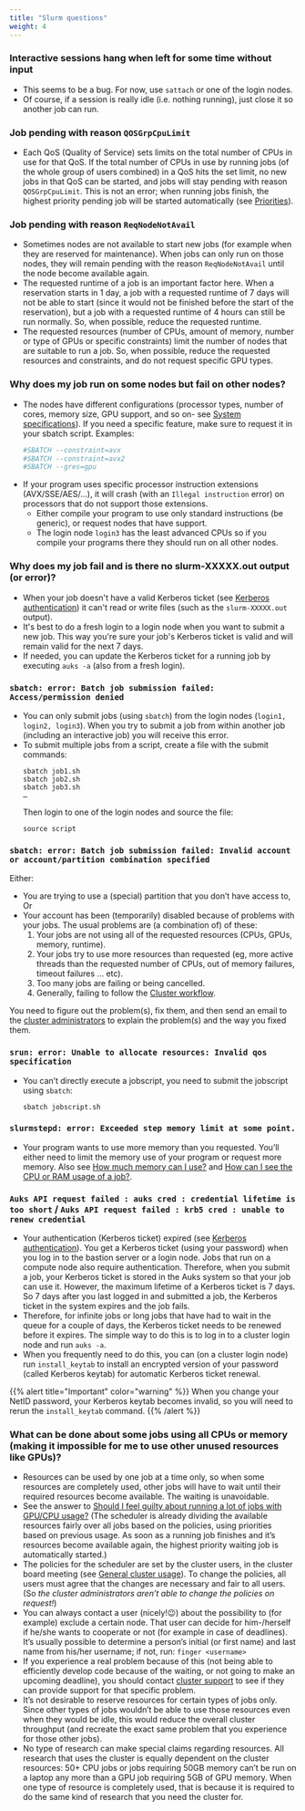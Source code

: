 ```yaml
---
title: "Slurm questions"
weight: 4
---
```


### Interactive sessions hang when left for some time without input
* This seems to be a bug. For now, use `sattach` or one of the login nodes.
* Of course, if a session is really idle (i.e. nothing running), just close it so another job can run.

### Job pending with reason `QOSGrpCpuLimit`
* Each QoS (Quality of Service) sets limits on the total number of CPUs in use for that QoS. If the total number of CPUs in use by running jobs (of the whole group of users combined) in a QoS hits the set limit, no new jobs in that QoS can be started, and jobs will stay pending with reason `QOSGrpCpuLimit`. This is not an error; when running jobs finish, the highest priority pending job will be started automatically (see [Priorities](/docs/manual/job-submission/priorities)).

### Job pending with reason `ReqNodeNotAvail`
* Sometimes nodes are not available to start new jobs (for example when they are reserved for maintenance). When jobs can only run on those nodes, they will remain pending with the reason `ReqNodeNotAvail` until the node become available again.
* The requested runtime of a job is an important factor here. When a reservation starts in 1 day, a job with a requested runtime of 7 days will not be able to start (since it would not be finished before the start of the reservation), but a job with a requested runtime of 4 hours can still be run normally. So, when possible, reduce the requested runtime.
* The requested resources (number of CPUs, amount of memory, number or type of GPUs or specific constraints) limit the number of nodes that are suitable to run a job. So, when possible, reduce the requested resources and constraints, and do not request specific GPU types.

### Why does my job run on some nodes but fail on other nodes?
* The nodes have different configurations (processor types, number of cores, memory size, GPU support, and so on- see [System specifications](/docs/system)). If you need a specific feature, make sure to request it in your sbatch script. Examples:
    ```bash
    #SBATCH --constraint=avx
    #SBATCH --constraint=avx2
    #SBATCH --gres=gpu
    ```
* If your program uses specific processor instruction extensions (AVX/SSE/AES/…), it will crash (with an `Illegal instruction` error) on processors that do not support those extensions. 
  - Either compile your program to use only standard instructions (be generic), or request nodes that have support. 
  - The login node `login3` has the least advanced CPUs so if you compile your programs there they should run on all other nodes.

### Why does my job fail and is there no slurm-XXXXX.out output (or error)?
* When your job doesn't have a valid Kerberos ticket (see [Kerberos authentication](/docs/manual/job-submission/#kerberos)) it can't read or write files (such as the `slurm-XXXXX.out` output).
* It's best to do a fresh login to a login node when you want to submit a new job. This way you're sure your job's Kerberos ticket is valid and will remain valid for the next 7 days. 
* If needed, you can update the Kerberos ticket for a running job by executing `auks -a` (also from a fresh login).

### `sbatch: error: Batch job submission failed: Access/permission denied`
* You can only submit jobs (using `sbatch`) from the login nodes (`login1, login2, login3`). When you try to submit a job from within another job (including an interactive job) you will receive this error.
* To submit multiple jobs from a script, create a file with the submit commands:
    ```
    sbatch job1.sh
    sbatch job2.sh
    sbatch job3.sh
    …
    ```
    Then login to one of the login nodes and source the file:
    ```
    source script
    ```

### `sbatch: error: Batch job submission failed: Invalid account or account/partition combination specified`
Either:
*  You are trying to use a (special) partition that you don’t have access to, Or
* Your account has been (temporarily) disabled because of problems with your jobs. The usual problems are (a combination of) of these:
    1. Your jobs are not using all of the requested resources (CPUs, GPUs, memory, runtime).
    2. Your jobs try to use more resources than requested (eg, more active threads than the requested number of CPUs, out of memory failures, timeout failures ... etc).
    3. Too many jobs are failing or being cancelled.
    4. Generally, failing to follow the [Cluster workflow](/tutorials/quickstart).

You need to figure out the problem(s), fix them, and then send an email to the [cluster administrators](mailto:beheer-o-linux-ictfm@tudelft.nl) to explain the problem(s) and the way you fixed them.

### `srun: error: Unable to allocate resources: Invalid qos specification`
* You can’t directly execute a jobscript, you need to submit the jobscript using `sbatch`:
    ```
    sbatch jobscript.sh
    ```

### `slurmstepd: error: Exceeded step memory limit at some point.`
* Your program wants to use more memory than you requested. You’ll either need to limit the memory use of your program or request more memory. Also see [How much memory can I use?](/support/faqs/job-resources#how-much-memory-can-i-use) and [How can I see the CPU or RAM usage of a job?](/support/faqs/job-resources#how-can-i-see-the-cpu-or-ram-usage-of-a-job).

### `Auks API request failed : auks cred : credential lifetime is too short` / `Auks API request failed : krb5 cred : unable to renew credential`
* Your authentication (Kerberos ticket) expired (see [Kerberos authentication](/docs/manual/job-submission/kerberos)). You get a Kerberos ticket (using your password) when you log in to the bastion server or a login node. Jobs that run on a compute node also require authentication. Therefore, when you submit a job, your Kerberos ticket is stored in the Auks system so that your job can use it. However, the maximum lifetime of a Kerberos ticket is 7 days. So 7 days after you last logged in and submitted a job, the Kerberos ticket in the system expires and the job fails.
* Therefore, for infinite jobs or long jobs that have had to wait in the queue for a couple of days, the Kerberos ticket needs to be renewed before it expires. The simple way to do this is to log in to a cluster login node and run `auks -a`.
* When you frequently need to do this, you can (on a cluster login node) run `install_keytab` to install an encrypted version of your password (called Kerberos keytab) for automatic Kerberos ticket renewal. 

{{% alert title="Important" color="warning" %}}
When you change your NetID password, your Kerberos keytab becomes invalid, so you will need to rerun the `install_keytab` command.
{{% /alert %}}

### What can be done about some jobs using all CPUs or memory (making it impossible for me to use other unused resources like GPUs)?
* Resources can be used by one job at a time only, so when some resources are completely used, other jobs will have to wait until their required resources become available. The waiting is unavoidable.
* See the answer to [Should I feel guilty about running a lot of jobs with GPU/CPU usage?](/support/faqs/job-resources#should-i-feel-guilty-about-running-a-lot-of-jobs-with-gpucpu-usage) (The scheduler is already dividing the available resources fairly over all jobs based on the policies, using priorities based on previous usage. As soon as a running job finishes and it’s resources become available again, the highest priority waiting job is automatically started.)
* The policies for the scheduler are set by the cluster users, in the cluster board meeting (see [General cluster usage](/docs/policies#general-cluster-usage)). To change the policies, all users must agree that the changes are necessary and fair to all users. (So _the cluster administrators aren’t able to change the policies on request!_)
* You can always contact a user (nicely!😉) about the possibility to (for example) exclude a certain node. That user can decide for him-/herself if he/she wants to cooperate or not (for example in case of deadlines).
    It’s usually possible to determine a person’s initial (or first name) and last name from his/her username; if not, run: `finger <username>`
* If you experience a real problem because of this (not being able to efficiently develop code because of the waiting, or not going to make an upcoming deadline), you should contact [cluster support](/support/#support--contact) to see if they can provide support for that specific problem.
* It’s not desirable to reserve resources for certain types of jobs only. Since other types of jobs wouldn’t be able to use those resources even when they would be idle, this would reduce the overall cluster throughput (and recreate the exact same problem that you experience for those other jobs).
* No type of research can make special claims regarding resources. All research that uses the cluster is equally dependent on the cluster resources: 50+ CPU jobs or jobs requiring 50GB memory can’t be run on a laptop any more than a GPU job requiring 5GB of GPU memory. When one type of resource is completely used, that is because it is required to do the same kind of research that you need the cluster for.